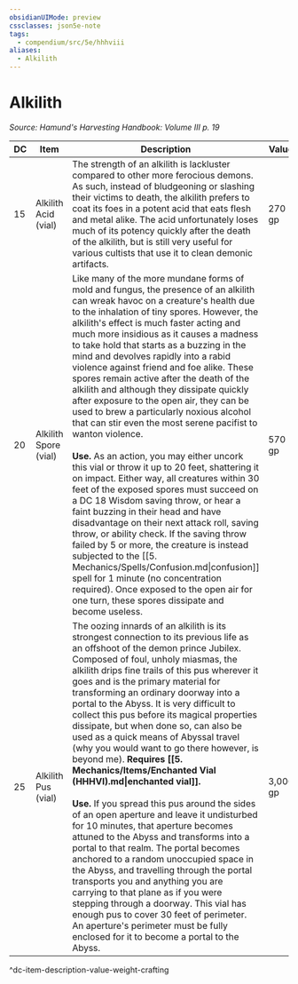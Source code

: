 ```yaml
---
obsidianUIMode: preview
cssclasses: json5e-note
tags:
  - compendium/src/5e/hhhviii
aliases:
  - Alkilith
---
```

# Alkilith
*Source: Hamund's Harvesting Handbook: Volume III p. 19* 

| DC | Item | Description | Value | Weight | Crafting |
|----|------|-------------|-------|--------|----------|
| 15 | Alkilith Acid (vial) | The strength of an alkilith is lackluster compared to other more ferocious demons. As such, instead of bludgeoning or slashing their victims to death, the alkilith prefers to coat its foes in a potent acid that eats flesh and metal alike. The acid unfortunately loses much of its potency quickly after the death of the alkilith, but is still very useful for various cultists that use it to clean demonic artifacts. | 270 gp | 1 lb | — |
| 20 | Alkilith Spore (vial) | Like many of the more mundane forms of mold and fungus, the presence of an alkilith can wreak havoc on a creature's health due to the inhalation of tiny spores. However, the alkilith's effect is much faster acting and much more insidious as it causes a madness to take hold that starts as a buzzing in the mind and devolves rapidly into a rabid violence against friend and foe alike. These spores remain active after the death of the alkilith and although they dissipate quickly after exposure to the open air, they can be used to brew a particularly noxious alcohol that can stir even the most serene pacifist to wanton violence.<br /><br />**Use.** As an action, you may either uncork this vial or throw it up to 20 feet, shattering it on impact. Either way, all creatures within 30 feet of the exposed spores must succeed on a DC 18 Wisdom saving throw, or hear a faint buzzing in their head and have disadvantage on their next attack roll, saving throw, or ability check. If the saving throw failed by 5 or more, the creature is instead subjected to the [[5. Mechanics/Spells/Confusion.md\|confusion]] spell for 1 minute (no concentration required). Once exposed to the open air for one turn, these spores dissipate and become useless. | 570 gp | 1 lb | [[5. Mechanics/Items/Berserker Brew (HHHVIII).md\|Berserker Brew]] |
| 25 | Alkilith Pus (vial) | The oozing innards of an alkilith is its strongest connection to its previous life as an offshoot of the demon prince Jubilex. Composed of foul, unholy miasmas, the alkilith drips fine trails of this pus wherever it goes and is the primary material for transforming an ordinary doorway into a portal to the Abyss. It is very difficult to collect this pus before its magical properties dissipate, but when done so, can also be used as a quick means of Abyssal travel (why you would want to go there however, is beyond me). **Requires [[5. Mechanics/Items/Enchanted Vial (HHHVI).md\|enchanted vial]].**<br /><br />**Use.** If you spread this pus around the sides of an open aperture and leave it undisturbed for 10 minutes, that aperture becomes attuned to the Abyss and transforms into a portal to that realm. The portal becomes anchored to a random unoccupied space in the Abyss, and travelling through the portal transports you and anything you are carrying to that plane as if you were stepping through a doorway. This vial has enough pus to cover 30 feet of perimeter. An aperture's perimeter must be fully enclosed for it to become a portal to the Abyss. | 3,000 gp | 1 lb | — |
^dc-item-description-value-weight-crafting
